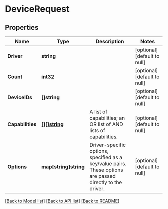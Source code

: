# DeviceRequest

## Properties
Name | Type | Description | Notes
------------ | ------------- | ------------- | -------------
**Driver** | **string** |  | [optional] [default to null]
**Count** | **int32** |  | [optional] [default to null]
**DeviceIDs** | **[]string** |  | [optional] [default to null]
**Capabilities** | [**[][]string**](array.md) | A list of capabilities; an OR list of AND lists of capabilities.  | [optional] [default to null]
**Options** | **map[string]string** | Driver-specific options, specified as a key/value pairs. These options are passed directly to the driver.  | [optional] [default to null]

[[Back to Model list]](../README.md#documentation-for-models) [[Back to API list]](../README.md#documentation-for-api-endpoints) [[Back to README]](../README.md)


